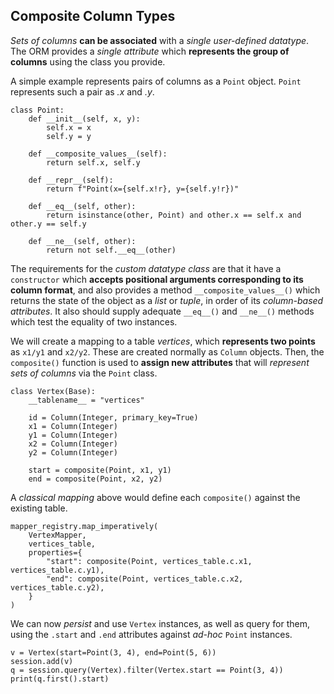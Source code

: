 ## Composite Column Types

_Sets of columns_ __can be associated__ with a _single user-defined datatype_. The ORM provides a _single attribute_ which __represents the group of columns__ using the class you provide.

A simple example represents pairs of columns as a `Point` object. `Point` represents such a pair as _.x_ and _.y_.

```
class Point:
    def __init__(self, x, y):
        self.x = x
        self.y = y
    
    def __composite_values__(self):
        return self.x, self.y
    
    def __repr__(self):
        return f"Point(x={self.x!r}, y={self.y!r})"
    
    def __eq__(self, other):
        return isinstance(other, Point) and other.x == self.x and other.y == self.y
    
    def __ne__(self, other):
        return not self.__eq__(other)
```

The requirements for the _custom datatype class_ are that it have a `constructor` which __accepts positional arguments corresponding to its column format__, and also provides a method `__composite_values__()` which returns the state of the object as a _list_ or _tuple_, in order of its _column-based attributes_. It also should supply adequate `__eq__()` and `__ne__()` methods which test the equality of two instances.

We will create a mapping to a table _vertices_, which __represents two points__ as `x1/y1` and `x2/y2`. These are created normally as `Column` objects. Then, the `composite()` function is used to __assign new attributes__ that will _represent sets of columns_ via the `Point` class.

```
class Vertex(Base):
    __tablename__ = "vertices"
    
    id = Column(Integer, primary_key=True)
    x1 = Column(Integer)
    y1 = Column(Integer)
    x2 = Column(Integer)
    y2 = Column(Integer)
    
    start = composite(Point, x1, y1)
    end = composite(Point, x2, y2)
```

A _classical mapping_ above would define each `composite()` against the existing table.

```
mapper_registry.map_imperatively(
    VertexMapper,
    vertices_table,
    properties={
        "start": composite(Point, vertices_table.c.x1, vertices_table.c.y1),
        "end": composite(Point, vertices_table.c.x2, vertices_table.c.y2),
    }
)
```

We can now _persist_ and use `Vertex` instances, as well as query for them, using the `.start` and `.end` attributes against _ad-hoc_ `Point` instances.

```
v = Vertex(start=Point(3, 4), end=Point(5, 6))
session.add(v)
q = session.query(Vertex).filter(Vertex.start == Point(3, 4))
print(q.first().start)
```
